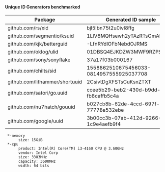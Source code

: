 #### Unique ID Generators benchmarked

| Package                        | Generated ID sample                     |         op    | ns/op  |   B/op   |  allocs/op  |
|--------------------------------|-----------------------------------------|--------------:|-------:|---------:|------------:|
| github.com/rs/xid              | bjl5lbn75t2u0ivl8ffg                    |	10000000   |   104  |      32  |          1  |
| github.com/segmentio/ksuid     | 1LlV8MQHsewh2yTAzRTsGmALEza             |	 1000000   |  1132  |      32  |          1  |
| github.com/kjk/betterguid      | -LfnRYdIOFbNebdOJRMS                    |	20000000   |   110  |      32  |          1  |
| github.com/oklog/ulid          | 01DBSQ4EJKDZW3MWF9RZPSHRS9              |	  200000   | 10859  |    5472  |          4  |
| github.com/sony/sonyflake      | 37a17f03b000167                         |	   20000   | 82055  |   32616  |        165  |
| github.com/chilts/sid          | 1558862510675456033-0814957555925037708 |	 5000000   |   330  |     115  |          3  |
| github.com/lithammer/shortuuid | 2CsivtDgXFSTsCuKsnZTXT                  |	  200000   |  7839  |    2953  |        136  |
| github.com/satori/go.uuid      | ccee5b29-beb2-430d-b9dd-fb8caffb5c4a    |	 2000000   |   886  |      64  |          2  |
| github.com/nu7hatch/gouuid     | b027cb8b-62de-4ccd-697f-77778a532ebe    |	 1000000   |  1291  |     224  |          7  |
| github.com/google/uuid         | 3b00cc3b-07ab-412d-9266-1c9e4aefb9f4    |	 2000000   |   884  |      64  |          2  |

```
 *-memory
      size: 15GiB
 *-cpu
      product: Intel(R) Core(TM) i3-4160 CPU @ 3.60GHz
      vendor: Intel Corp
      size: 3383MHz
      capacity: 3600MHz
      width: 64 bits
```
